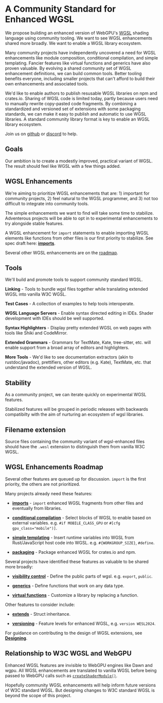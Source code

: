 # A Community Standard for Enhanced WGSL

We propose building an enhanced version of WebGPU's
[WGSL](https://www.w3.org/TR/WGSL/) shading language
using community tooling.
We want to see WGSL enhancements shared more broadly.
We want to enable a WGSL library ecosystem.

Many community projects have independently uncovered
a need for WGSL enhancements like module composition,
conditional compilation,
and simple templating.
Fancier features like virtual functions and generics
have also proven valuable.
By evolving a shared community set of WGSL enhancement definitions,
we can build common tools.
Better tooling benefits everyone,
including smaller projects that can't afford to build
their own enhancements and associated tools.

We'd like to
enable authors to publish resusable WGSL libraries
on npm and crates.io.
Sharing of WGSL code is limited today,
partly because users need to manually rewrite copy-pasted code fragments.
By combining a standardized and versioned set of extensions
with some packaging standards, we can
make it easy to publish and automatic to use WGSL libraries.
A standard community library format is key to enable an WGSL library ecosystem.

Join us on [github](https://github.com/wgsl-tooling-wg/wgsl-import-spec)
or [discord](https://discord.gg/Ng5FWmHuSv) to help.

## Goals

Our ambition is to create a modestly improved, practical variant of WGSL.
The result should feel like WGSL with a few things added.

## WGSL Enhancements

We're aiming to prioritize WGSL enhancements that are: 1) important for community projects,
2) feel natural to the WGSL programmer,
and 3) not too difficult to integrate into community tools.

The simple enhancements we want to find will take some time to stabilize.
Adventerous projects will be able to opt in to experimental enhancements
to try alongside stable features.

A WGSL enhancement for `import` statements
to enable importing WGSL elements like functions from other files is our first priority to
stabilize. See spec draft here: **[imports](./Imports.md)**.

Several other WGSL enhancements
are on the [roadmap](#wgsl-enhancements-roadmap).

## Tools

We'll build and promote tools to support community standard WGSL.

**Linking** - Tools to bundle wgsl files together
while translating extended WGSL into vanilla W3C WGSL.

**Test Cases** - A collection of examples to help tools interoperate.

**WGSL Language Servers** - Enable syntax directed editing in IDEs.
Shader development with IDEs should be well supported.

**Syntax Highlighters** - Display pretty extended WGSL on web pages with
tools like Shiki and CodeMirror.

**Extended Grammars** - Grammars for TextMate, Kate, tree-sitter, etc. will enable support from a broad array of editors and highlighters.

**More Tools** - We'd like to see documentation extractors (akin to rustdoc/javadoc),
prettifiers, other editors (e.g. Kate), TextMate, etc. that understand the extended version of WGSL.

## Stability

As a community project,
we can iterate quickly on experimental WGSL features.

Stabilized features will be grouped in periodic releases
with backwards compatibilty with the aim of
nurturing an ecosystem of wgsl libraries.

## Filename extension

Source files containing
the community variant of wgsl-enhanced files
should have the `.wesl` extension
to distinguish them from vanilla W3C WGSL.

## WGSL Enhancements Roadmap

Several other features are queued up for discussion.
`import` is the first priority, the others are not prioritized.

Many projects already need these features:

* **[imports](./Imports.md)** -
`import` enhanced WGSL fragments from other files and eventually from libraries.

* **[conditional compilation](./ConditionalCompilation.md)** -
Select blocks of WGSL to enable based on external variables.
e.g. `#if MOBILE_CLASS_GPU`
or `#[cfg gpu_class="mobile")]`.

* **[simple templating](./SimpleTemplating.md)** -
Insert runtime
variables into WGSL from Rust/JavaScript host code into WGSL. e.g. `#{WORKGROUP_SIZE}`,
`#define`.

* **[packaging](./Packaging.md)** -
Package enhanced WGSL for crates.io and npm.

Several projects have identified these features as valuable to be shared more broadly:

* **[visibility control](./Visibility.md)** -
Define the public parts of wgsl.
e.g. `export`, `public`.

* **[generics](./Generics.md)** -
Define functions that work on any data type.

* **[virtual functions](./VirtualFunctions.md)** -
Customize a library by replacing a function.

Other features to consider include:

* **[extends](./Extends.md)** - Struct inheritance.

* **[versioning](./Versioning.md)** - Feature levels for enhanced WGSL, e.g. `version WESL2024`.

For guidance on contributing
to the design of WGSL extensions, see **[Designing](./Designing.md)**.

## Relationship to W3C WGSL and WebGPU

Enhanced WGSL features are invisible to WebGPU engines
like Dawn and wgpu.
All WGSL enhancements are translated to vanilla WGSL
before being passed to WebGPU calls
such as [`createShaderModule()`](https://developer.mozilla.org/en-US/docs/Web/API/GPUDevice/createShaderModule).

Hopefully community WGSL enhancements will
help inform future versions of W3C standard WGSL.
But designing changes to W3C standard WGSL is
beyond the scope of this project.
